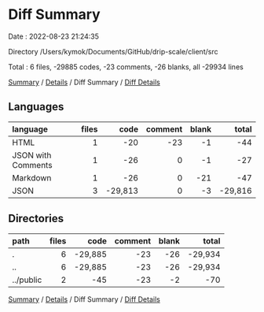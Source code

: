 # Diff Summary

Date : 2022-08-23 21:24:35

Directory /Users/kymok/Documents/GitHub/drip-scale/client/src

Total : 6 files,  -29885 codes, -23 comments, -26 blanks, all -29934 lines

[Summary](results.md) / [Details](details.md) / Diff Summary / [Diff Details](diff-details.md)

## Languages
| language | files | code | comment | blank | total |
| :--- | ---: | ---: | ---: | ---: | ---: |
| HTML | 1 | -20 | -23 | -1 | -44 |
| JSON with Comments | 1 | -26 | 0 | -1 | -27 |
| Markdown | 1 | -26 | 0 | -21 | -47 |
| JSON | 3 | -29,813 | 0 | -3 | -29,816 |

## Directories
| path | files | code | comment | blank | total |
| :--- | ---: | ---: | ---: | ---: | ---: |
| . | 6 | -29,885 | -23 | -26 | -29,934 |
| .. | 6 | -29,885 | -23 | -26 | -29,934 |
| ../public | 2 | -45 | -23 | -2 | -70 |

[Summary](results.md) / [Details](details.md) / Diff Summary / [Diff Details](diff-details.md)